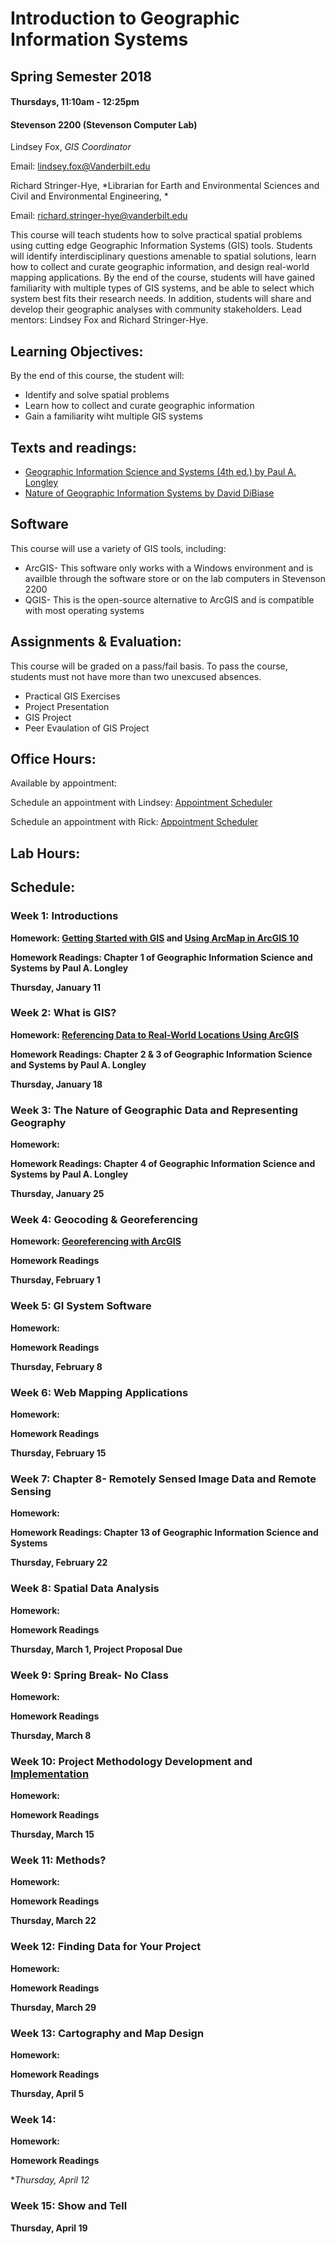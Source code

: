 # Introduction to Geographic Information Systems   
## Spring Semester 2018
#### Thursdays, 11:10am - 12:25pm
#### Stevenson 2200 (Stevenson  Computer Lab)

Lindsey Fox, *GIS Coordinator*

Email:  lindsey.fox@Vanderbilt.edu

Richard Stringer-Hye, *Librarian for Earth and Environmental Sciences and Civil and Environmental Engineering, *

Email:  richard.stringer-hye@vanderbilt.edu

This course will teach students how to solve practical spatial problems using cutting edge Geographic Information Systems (GIS) tools. Students will identify interdisciplinary questions amenable to spatial solutions, learn how to collect and curate geographic information, and design real-world mapping applications. By the end of the course, students will have gained familiarity with multiple types of GIS systems, and be able to select which system best fits their research needs. In addition, students will share and develop their geographic analyses with community stakeholders.  Lead mentors: Lindsey Fox and Richard Stringer-Hye.


## Learning Objectives:

By the end of this course, the student will:

* Identify and solve spatial problems
* Learn how to collect and curate geographic information
* Gain a familiarity wiht multiple GIS systems

## Texts and readings:

* [Geographic Information Science and Systems (4th ed.) by Paul A. Longley](https://www.amazon.com/Geographic-Information-Science-Systems-Longley/dp/1118676955/ref=sr_1_1?s=books&ie=UTF8&qid=1513110139&sr=1-1)
* [Nature of Geographic Information Systems by David DiBiase](http://open.umn.edu/opentextbooks/BookDetail.aspx?bookId=428)  

## Software

This course will use a variety of GIS tools, including:  

* ArcGIS- This software only works with a Windows environment and is availble through the software store or on the lab computers in Stevenson 2200
* QGIS-  This is the open-source alternative to ArcGIS and is compatible with most operating systems

## Assignments & Evaluation:

This course will be graded on a pass/fail basis. To pass the course, students must not have more than two unexcused absences. 

* Practical GIS Exercises
* Project Presentation 
* GIS Project 
* Peer Evaulation of GIS Project 

## Office Hours:

Available by appointment:  

Schedule an appointment with Lindsey: [Appointment Scheduler](http://calendar.library.vanderbilt.edu/appointment/9471)

Schedule an appointment with Rick: [Appointment Scheduler](http://calendar.library.vanderbilt.edu/appointment/8737)

## Lab Hours:

## Schedule:

### Week 1:  Introductions
**Homework: [Getting Started with GIS](https://www.esri.com/training/catalog/57630434851d31e02a43ef28/getting-started-with-gis/) and [Using ArcMap in ArcGIS 10](https://www.esri.com/training/catalog/5763042b851d31e02a43ed4d/using-arcmap-in-arcgis-desktop-10/)**

**Homework Readings: Chapter 1 of Geographic Information Science and Systems by Paul A. Longley**

**Thursday, January 11** 


### Week 2:  What is GIS?
**Homework: [Referencing Data to Real-World Locations Using ArcGIS](https://www.esri.com/training/catalog/57630438851d31e02a43f293/referencing-data-to-real-world-locations-using-arcgis/)**

**Homework Readings: Chapter 2 & 3 of Geographic Information Science and Systems by Paul A. Longley**

**Thursday, January 18** 


### Week 3:  The Nature of Geographic Data and Representing Geography
**Homework: []()**

**Homework Readings: Chapter 4 of Geographic Information Science and Systems by Paul A. Longley**

**Thursday, January 25**


### Week 4:  Geocoding & Georeferencing
**Homework: [Georeferencing with ArcGIS]()**

**Homework Readings**

**Thursday, February 1** 


### Week 5:  GI System Software
**Homework: []()**

**Homework Readings**

**Thursday, February 8** 


### Week 6:  Web Mapping Applications
**Homework: []()**

**Homework Readings**

**Thursday, February 15**


### Week 7:  Chapter 8- Remotely Sensed Image Data and Remote Sensing
**Homework: []()**

**Homework Readings: Chapter 13 of Geographic Information Science and Systems**

**Thursday, February 22** 


### Week 8:  Spatial Data Analysis
**Homework: []()**

**Homework Readings**

**Thursday, March 1, Project Proposal Due**


### Week 9:  Spring Break- No Class
**Homework: []()**

**Homework Readings**

**Thursday, March 8** 


### Week 10:  Project Methodology Development and [Implementation](https://www.gislounge.com/defining-waterfall-and-agile-gis-project-management-styles/)
**Homework: []()**

**Homework Readings**

**Thursday, March 15** 


### Week 11:  Methods?
**Homework: []()**

**Homework Readings**

**Thursday, March 22** 


### Week 12:  Finding Data for Your Project
**Homework: []()**

**Homework Readings**

**Thursday, March 29** 


### Week 13:  Cartography and Map Design
**Homework: []()**

**Homework Readings**

**Thursday, April 5** 


### Week 14:  
**Homework: []()**

**Homework Readings**

**Thursday, April 12* 


### Week 15:  Show and Tell

**Thursday, April 19** 
